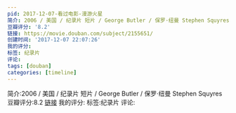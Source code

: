 ```yaml
---
pid: 2017-12-07-看过电影-漫游火星
简介: 2006 / 美国 / 纪录片 短片 / George Butler / 保罗·纽曼 Stephen Squyres
豆瓣评分: '8.2'
链接: https://movie.douban.com/subject/2155651/
创建时间: '2017-12-07 22:07:26'
我的评分:
标签: 纪录片
评论:
tags: [douban]
categories: [timeline]
---
```

简介:2006 / 美国 / 纪录片 短片 / George Butler / 保罗·纽曼 Stephen Squyres
豆瓣评分:8.2
[链接](https://movie.douban.com/subject/2155651/)
我的评分:
标签:纪录片
评论:
